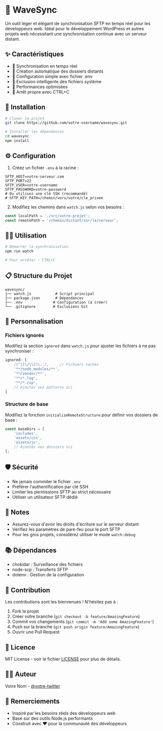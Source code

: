 # 🌊 WaveSync

Un outil léger et élégant de synchronisation SFTP en temps réel pour les développeurs web. Idéal pour le développement WordPress et autres projets web nécessitant une synchronisation continue avec un serveur distant.

## ✨ Caractéristiques

- 🔄 Synchronisation en temps réel
- 📁 Création automatique des dossiers distants
- 🎯 Configuration simple avec fichier .env
- 🚫 Exclusion intelligente des fichiers système
- 💨 Performances optimisées
- 🛑 Arrêt propre avec CTRL+C

## 🚀 Installation

```bash
# Cloner le projet
git clone https://github.com/votre-username/wavesync.git

# Installer les dépendances
cd wavesync
npm install
```

## ⚙️ Configuration

1. Créez un fichier `.env` à la racine :

```env
SFTP_HOST=votre-serveur.com
SFTP_PORT=22
SFTP_USER=votre-username
SFTP_PASSWORD=votre-password
# Ou utilisez une clé SSH (recommandé)
# SFTP_KEY_PATH=/chemin/vers/votre/cle_privee
```

2. Modifiez les chemins dans `watch.js` selon vos besoins :

```javascript
const localPath = './src/votre-projet';
const remotePath = '/chemin/distant/sur/le/serveur';
```

## 🏃‍♂️ Utilisation

```bash
# Démarrer la synchronisation
npm run watch

# Pour arrêter : CTRL+C
```

## 📋 Structure du Projet

```
wavesync/
├── watch.js           # Script principal
├── package.json       # Dépendances
├── .env              # Configuration (à créer)
└── .gitignore        # Exclusions Git
```

## 🔧 Personnalisation

### Fichiers ignorés
Modifiez la section `ignored` dans `watch.js` pour ajuster les fichiers à ne pas synchroniser :

```javascript
ignored: [
    /(^|[\/\\])\../,     // Fichiers cachés
    '**/node_modules/**',
    '**/vendor/**',
    '**/*.log',
    '**/*.zip',
    // Ajoutez vos patterns ici
]
```

### Structure de base
Modifiez la fonction `initializeRemoteStructure` pour définir vos dossiers de base :

```javascript
const baseDirs = [
    'includes',
    'assets/css',
    'assets/js',
    // Ajoutez vos dossiers ici
];
```

## 🛡️ Sécurité

- Ne jamais commiter le fichier `.env`
- Préférer l'authentification par clé SSH
- Limiter les permissions SFTP au strict nécessaire
- Utiliser un utilisateur SFTP dédié

## 📝 Notes

- Assurez-vous d'avoir les droits d'écriture sur le serveur distant
- Vérifiez les paramètres de pare-feu pour le port SFTP
- Pour les gros projets, considérez utiliser le mode `watch:debug`

## 📚 Dépendances

- chokidar : Surveillance des fichiers
- node-scp : Transferts SFTP
- dotenv : Gestion de la configuration

## 🤝 Contribution

Les contributions sont les bienvenues ! N'hésitez pas à :
1. Fork le projet
2. Créer votre branche (`git checkout -b feature/AmazingFeature`)
3. Commit vos changements (`git commit -m 'Add some AmazingFeature'`)
4. Push sur la branche (`git push origin feature/AmazingFeature`)
5. Ouvrir une Pull Request

## 📜 Licence

MIT License - voir le fichier [LICENSE](LICENSE) pour plus de détails.

## 👨‍💻 Auteur

Votre Nom - [@votre-twitter](https://twitter.com/votre-twitter)

## 🙏 Remerciements

- Inspiré par les besoins réels des développeurs web
- Basé sur des outils Node.js performants
- Construit avec ❤️ pour la communauté des développeurs
